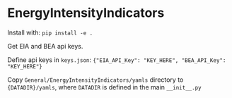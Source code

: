 # EnergyIntensityIndicators

Install with:
`pip install -e .`

Get EIA and BEA api keys.

Define api keys in `keys.json`:
`{"EIA_API_Key": "KEY_HERE", "BEA_API_Key": "KEY_HERE"}`

Copy `General/EnergyIntensityIndicators/yamls` directory to `{DATADIR}/yamls`, where `DATADIR` is defined in the main `__init__.py`